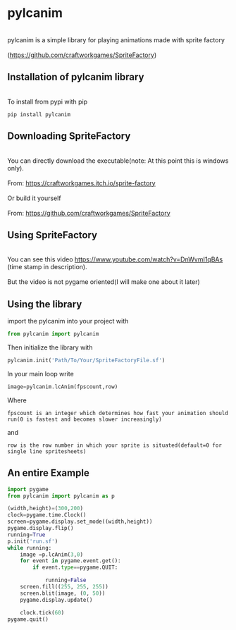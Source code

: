 # pylcanim

<br>pylcanim is a simple library for playing animations made with sprite factory</br>
<br>(https://github.com/craftworkgames/SpriteFactory)</br>

## Installation of pylcanim library
<br>To install from pypi with pip</br>
```
pip install pylcanim
```
## Downloading SpriteFactory

<br>You can directly download the executable(note: At this point this is windows only).</br>
<br>From: https://craftworkgames.itch.io/sprite-factory</br>
<br>Or build it yourself</br>
<br>From: https://github.com/craftworkgames/SpriteFactory</br>

## Using SpriteFactory

<br>You can see this video https://www.youtube.com/watch?v=DnWvmI1qBAs (time stamp in description).</br>
<br>But the video is not pygame oriented(I will make one about it later)</br>

## Using the library

import the pylcanim into your project with

```py
from pylcanim import pylcanim
```
Then initialize the library with
```py
pylcanim.init('Path/To/Your/SpriteFactoryFile.sf')

```

In your main loop write
```py
image=pylcanim.lcAnim(fpscount,row)
```
Where 
```
fpscount is an integer which determines how fast your animation should run(0 is fastest and becomes slower increasingly)
```
and
```
row is the row number in which your sprite is situated(default=0 for single line spritesheets)
```
## An entire Example

```py
import pygame
from pylcanim import pylcanim as p

(width,height)=(300,200)
clock=pygame.time.Clock()
screen=pygame.display.set_mode((width,height))
pygame.display.flip()
running=True
p.init('run.sf')
while running:
    image =p.lcAnim(3,0)
    for event in pygame.event.get():
        if event.type==pygame.QUIT:

            running=False
    screen.fill((255, 255, 255))
    screen.blit(image, (0, 50))
    pygame.display.update()

    clock.tick(60)
pygame.quit()

```
